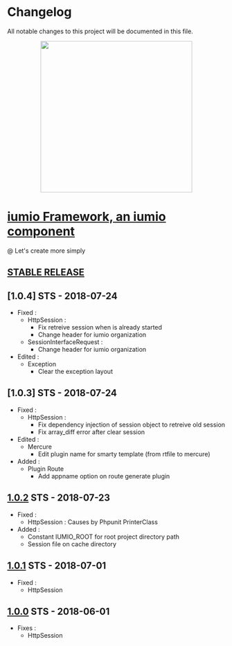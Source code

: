 # Changelog
All notable changes to this project will be documented in this file.

<p align="center"><a href="https://framework.iumio.com" target="_blank">
    <img src="https://framework.iumio.com/images/iumio-framework-horizontal.png" width="350">
</a></p>

[iumio Framework, an iumio component]
========================================================

@ Let's create more simply

## [STABLE RELEASE]


## [1.0.4] STS - 2018-07-24
- Fixed : 
    - HttpSession : 
        - Fix retreive session when is already started
        - Change header for iumio organization
     - SessionInterfaceRequest : 
        - Change header for iumio organization
- Edited :
    - Exception
        - Clear the exception layout

## [1.0.3] STS - 2018-07-24
- Fixed : 
    - HttpSession : 
        - Fix dependency injection of session object to retreive old session
        - Fix array_diff error after clear session
- Edited :
    - Mercure
        - Edit plugin name for smarty template (from rtfile to mercure)
- Added :
    - Plugin Route
        - Add appname option on route generate plugin

## [1.0.2] STS - 2018-07-23
- Fixed : 
    - HttpSession : Causes by Phpunit PrinterClass
- Added :
    - Constant IUMIO_ROOT for root project directory path
    - Session file on cache directory


## [1.0.1] STS - 2018-07-01
- Fixed : 
    - HttpSession


## [1.0.0] STS - 2018-06-01
- Fixes : 
    - HttpSession

[STABLE RELEASE]: https://github.com/iumio-team/iumio-framework/
[1.0.0]: https://github.com/iumio-team/iumio-framework/releases/tag/v1.0.0
[1.0.1]: https://github.com/iumio-team/iumio-framework/releases/tag/v1.0.1
[1.0.2]: https://github.com/iumio-team/iumio-framework/releases/tag/v1.0.2
[iumio Framework, an iumio component]: https://www.iumio.com
